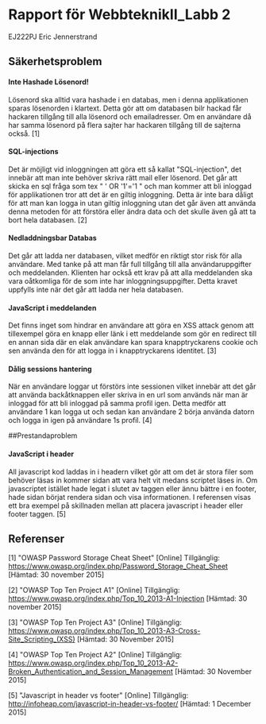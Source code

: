 # Rapport för WebbteknikII_Labb 2
EJ222PJ
Eric Jennerstrand 

## Säkerhetsproblem

#### Inte Hashade Lösenord!
Lösenord ska alltid vara hashade i en databas, men i denna applikationen sparas lösenorden i klartext. Detta gör att om databasen bilr hackad får hackaren tillgång till alla lösenord och emailadresser. Om en användare då har samma lösenord på flera sajter har hackaren tillgång till de sajterna också. [1]

#### SQL-injections
Det är möjligt vid inloggningen att göra ett så kallat "SQL-injection", det innebär att man inte behöver skriva rätt mail eller lösenord. Det går att skicka en sql fråga som tex 
" ' OR '1'='1 " och man kommer att bli inloggad för applikationen tror att det är en giltig inloggning. Detta är inte bara dåligt för att man kan logga in utan giltig inloggning utan det går även att använda denna metoden för att förstöra eller ändra data och det skulle även gå att ta bort hela databasen. [2]

#### Nedladdningsbar Databas
Det går att ladda ner databasen, vilket medför en riktigt stor risk för alla användare. Med tanke på att man får full tillgång till alla användaruppgifter och meddelanden. Klienten har också ett krav på att alla meddelanden ska vara oåtkomliga för de som inte har inloggningsuppgifter. Detta kravet uppfylls inte när det går att ladda ner hela databasen. 

#### JavaScript i meddelanden
Det finns inget som hindrar en användare att göra en XSS attack genom att tillexempel göra en knapp eller länk i ett meddelande som gör en redirect till en annan sida där en elak användare kan spara knapptryckarens cookie och sen använda den för att logga in i knapptryckarens identitet. [3]

#### Dålig sessions hantering
När en användare loggar ut förstörs inte sessionen vilket innebär att det går att använda backåtknappen eller skriva in en url som används när man är inloggad för att bli inloggad på samma profil igen. Detta medför att användare 1 kan logga ut och sedan kan användare 2 börja använda datorn och logga in igen på användare 1s profil. [4]

##Prestandaproblem

#### JavaScript i header
All javascript kod laddas in i headern vilket gör att om det är stora filer som behöver läsas in kommer sidan att vara helt vit medans scriptet läses in. Om javascriptet istället hade legat i slutet av <body> taggen eller ännu bättre i en footer, hade sidan börjat rendera sidan och visa informationen. I referensen visas ett bra exempel på skillnaden mellan att placera javascript i header eller footer taggen. [5]

####

## Referenser 
[1] "OWASP Password Storage Cheat Sheet" [Online] Tillgänglig: https://www.owasp.org/index.php/Password_Storage_Cheat_Sheet
[Hämtad: 30 november 2015]

[2] "OWASP Top Ten Project A1" [Online] Tillgänglig: https://www.owasp.org/index.php/Top_10_2013-A1-Injection
[Hämtad: 30 november 2015]

[3] "OWASP Top Ten Project A3" [Online] Tillgänglig: https://www.owasp.org/index.php/Top_10_2013-A3-Cross-Site_Scripting_(XSS)
[Hämtad: 30 November 2015]

[4] "OWASP Top Ten Project A2" [Online] Tillgänglig: https://www.owasp.org/index.php/Top_10_2013-A2-Broken_Authentication_and_Session_Management
[Hämtad: 30 November 2015]

[5] "Javascript in header vs footer" [Online] Tillgänglig: 
http://infoheap.com/javascript-in-header-vs-footer/
[Hämtad: 1 December 2015]
